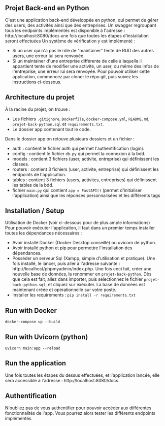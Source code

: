 ## Projet Back-end en Python
C'est une application back-end développée en python, qui permet de gérer des users, des activités ainsi que des entreprises.
Un swagger regroupant tous les endpoints implémentés est disponible à l'adresse : http://localhost:8080/docs une fois que toutes les étapes d'installation seront effectuées
Un système de vérification y est implémenté : 
  - Si un user qui n'a pas le rôle de "maintainer" tente de RUD des autres users, une erreur lui sera renvoyée.
  - Si un maintainer d'une entreprise différente de celle à laquelle il appartient tente de modifier une activité, un user, ou même des infos de l'entreprise, une erreur lui sera renvoyée.
Pour pouvoir utiliser cette application, commencez par cloner le répo git, puis suivez les instructions ci-dessous.

## Architecture du projet 
À la racine du projet, on trouve :
  - Les fichiers `.gitignore`, `Dockerfile`, `docker-compose.yml`, `README.md`, `projet-back-python.sql` et `requirements.txt`.
  - Le dossier app contenant tout le code.

Dans le dossier app on retouve plusieurs dossiers et un fichier :
  - auth : contient le fichier auth qui permet l'authentification (login).
  - config : contient le fichier `db.py` qui permet la connexion à la bdd.
  - models : contient 3 fichiers (user, activite, entreprise) qui définissent les classes.
  - routers : contient 3 fichiers (user, activite, entreprise) qui définissent les endpoints de l'application.
  - tables : contient 3 fichiers (users, activites, entreprises) qui définissent les tables de la bdd.
  - fichier `main.py` qui contient `app = FastAPI()` (permet d'initialiser l'application) ainsi que les réponses personnalisées et les différents tags

## Installation / Setup
Utilisation de Docker (voir ci-dessous pour de plus ample informations)
Pour pouvoir exécuter l'application, il faut dans un premier temps installer toutes les dépendances nécessaires : 
  - Avoir installé Docker (Docker Desktop conseillé) ou uvicorn de python.
  - Avoir installé python et pip pour permettre l'installation des dépendances.
  - Posséder un serveur Sql (Xampp, simple d'utilisation et pratique). Une fois installé, le lancer, puis aller à l'adresse suivante : http://localhost/phpmyadmin/index.php. Une fois ceci fait, créer une nouvelle base de données, la renommer en `projet-back-python`. Dès que cela est fait, allez dans importer, puis selectionnez le fichier `projet-back-python.sql`, et cliquez sur exécuter. La base de données est maintenant créée et opérationnelle sur votre poste.
  - Installer les requirements : `pip install -r requirements.txt`

## Run with Docker
`docker-compose up --build `

## Run with Uvicorn (python)
`uvicorn main:app --reload `

## Run the application
Une fois toutes les étapes du dessus effectuées, et l'application lancée, elle sera accessible à l'adresse : http://localhost:8080/docs. 

## Authentification
N'oubliez pas de vous authentifier pour pouvoir accéder aux différentes fonctionnalités de l'app.
Vous pourrez alors tester les différents endpoints implémentés.
